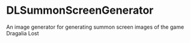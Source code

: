 # DLSummonScreenGenerator
An image generator for generating summon screen images of the game Dragalia Lost
